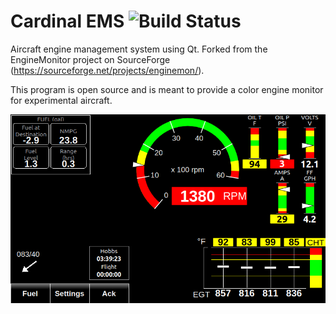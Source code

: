 # Cardinal EMS <img src="https://travis-ci.org/rstory1/Cardinal-EMS.svg?branch=master" alt="Build Status" />
Aircraft engine management system using Qt. Forked from the EngineMonitor project on SourceForge (https://sourceforge.net/projects/enginemon/).

This program is open source and is meant to provide a color engine monitor for experimental aircraft.

![test](Screenshots/EMSScreenshot.png)
